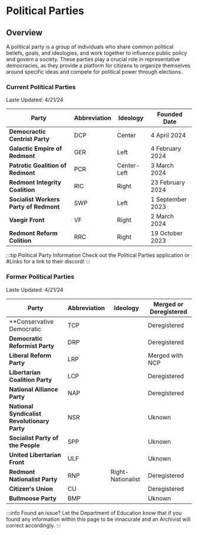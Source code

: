 # Political Parties

## Overview

A political party is a group of individuals who share common political beliefs, goals, and ideologies, and work together to influence public policy and govern a society. These parties play a crucial role in representative democracies, as they provide a platform for citizens to organize themselves around specific ideas and compete for political power through elections.


### Current Political Parties
Laste Updated: 4/21/24

| **Party**                              | **Abbreviation**               | **Ideology**                   | **Founded Date**               |
|----------------------------------------|--------------------------------|--------------------------------|--------------------------------|
| **Democractic Centrist Party**         | DCP                            | Center                         | 4 April 2024                   |
| **Galactic Empire of Redmont**         | GER                            | Left                           | 4 February 2024                |
| **Patrotic Goalition of Redmont**      | PCR                            | Center-Left                    | 3 March 2024                   |
| **Redmont Integrity Coalition**        | RIC                            | Right                          | 23 February 2024               |
| **Socialist Workers Party of Redmont** | SWP                            | Left                           | 1 September 2023               |
| **Vaegir Front**                       | VF                             | Right                          | 2 March 2024                   |
| **Redmont Reform Colition**            | RRC                            | Right                          | 19 October 2023                |

:::tip Political Party Information
Check out the Political Parties application or #Links for a link to their discord!
:::

### Former Political Parties
Laste Updated: 4/21/24

| **Party**                                     | **Abbreviation**               | **Ideology**                   | **Merged or Deregistered**     |
|-----------------------------------------------|--------------------------------|--------------------------------|--------------------------------|
| **Conservative Democratic                     | TCP                            |                                | Deregistered                   |
| **Democratic Reformist Party**                | DRP                            |                                | Deregistered                   |
| **Liberal Reform Party**                      | LRP                            |                                | Merged with NCP                |
| **Libertarian Coalition Party**               | LCP                            |                                | Deregistered                   |
| **National Alliance Party**                   | NAP                            |                                | Deregistered                   |            
| **National Syndicalist Revolutionary Party**  | NSR                            |                                | Uknown                         |
| **Socialist Party of the People**             | SPP                            |                                | Uknown                         |
| **United Libertarian Front**                  | ULF                            |                                | Uknown                         |
| **Redmont Nationalist Party**                 | RNP                            |  Right-Nationalist             | Deregistered                   |
| **Citizen's Union**                           | CU                             |                                | Deregistered                   |
| **Bullmoose Party**                           | BMP                            |                                | Uknown                         |

:::info Found an issue?
Let the Department of Education know that if you found any information within this page to be innacurate and an Archivist will correct accordingly.
:::
